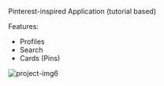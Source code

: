 Pinterest-inspired Application (tutorial based)

Features:
- Profiles
- Search
- Cards (Pins)

  
![project-img6](https://github.com/aish-wa-rya/Clone-pin/assets/122868527/36f7e8cb-5ed6-4205-ac66-e59cd270bbf9)
